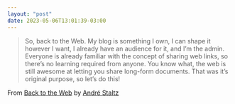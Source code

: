 ```yaml
---
layout: "post"
date: 2023-05-06T13:01:39-03:00
---
```


> So, back to the Web. My blog is something I own, I can shape it however I want, I already have an audience for it, and I’m the admin. Everyone is already familiar with the concept of sharing web links, so there’s no learning required from anyone. You know what, the web is still awesome at letting you share long-form documents. That was it’s original purpose, so let’s do this!

From [Back to the Web](https://staltz.com/back-to-the-web.html) by [André Staltz](https://staltz.com/)
